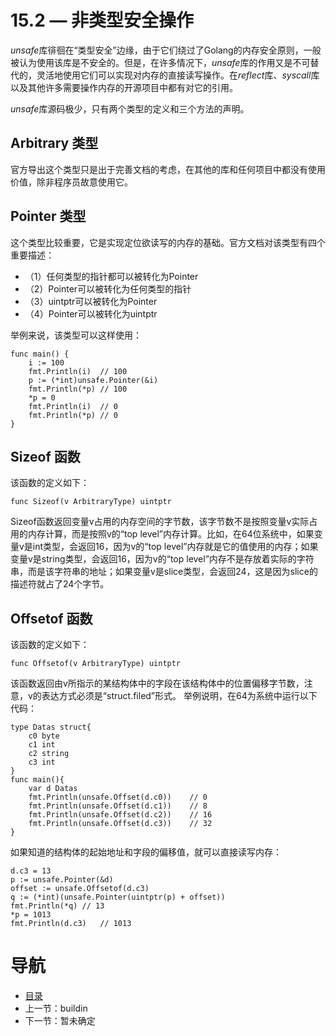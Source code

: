 # 15.2 — 非类型安全操作 #

*unsafe*库徘徊在“类型安全”边缘，由于它们绕过了Golang的内存安全原则，一般被认为使用该库是不安全的。但是，在许多情况下，*unsafe*库的作用又是不可替代的，灵活地使用它们可以实现对内存的直接读写操作。在*reflect*库、*syscall*库以及其他许多需要操作内存的开源项目中都有对它的引用。

*unsafe*库源码极少，只有两个类型的定义和三个方法的声明。

## Arbitrary 类型 ##

官方导出这个类型只是出于完善文档的考虑，在其他的库和任何项目中都没有使用价值，除非程序员故意使用它。

## Pointer 类型 ##

这个类型比较重要，它是实现定位欲读写的内存的基础。官方文档对该类型有四个重要描述：

- （1）任何类型的指针都可以被转化为Pointer
- （2）Pointer可以被转化为任何类型的指针
- （3）uintptr可以被转化为Pointer
- （4）Pointer可以被转化为uintptr

举例来说，该类型可以这样使用：

    func main() {
        i := 100
        fmt.Println(i)  // 100
        p := (*int)unsafe.Pointer(&i)
        fmt.Println(*p) // 100
        *p = 0
        fmt.Println(i)  // 0
        fmt.Println(*p) // 0
    }

## Sizeof 函数 ##

该函数的定义如下：

    func Sizeof(v ArbitraryType) uintptr
    
Sizeof函数返回变量v占用的内存空间的字节数，该字节数不是按照变量v实际占用的内存计算，而是按照v的“top level”内存计算。比如，在64位系统中，如果变量v是int类型，会返回16，因为v的“top level”内存就是它的值使用的内存；如果变量v是string类型，会返回16，因为v的“top level”内存不是存放着实际的字符串，而是该字符串的地址；如果变量v是slice类型，会返回24，这是因为slice的描述符就占了24个字节。

## Offsetof 函数 ##

该函数的定义如下：

    func Offsetof(v ArbitraryType) uintptr
    
该函数返回由v所指示的某结构体中的字段在该结构体中的位置偏移字节数，注意，v的表达方式必须是“struct.filed”形式。
举例说明，在64为系统中运行以下代码：

    type Datas struct{
        c0 byte
        c1 int
        c2 string
        c3 int
    }
    func main(){
        var d Datas
        fmt.Println(unsafe.Offset(d.c0))    // 0
        fmt.Println(unsafe.Offset(d.c1))    // 8
        fmt.Println(unsafe.Offset(d.c2))    // 16
        fmt.Println(unsafe.Offset(d.c3))    // 32
    }
    
如果知道的结构体的起始地址和字段的偏移值，就可以直接读写内存：

    d.c3 = 13
    p := unsafe.Pointer(&d)
	offset := unsafe.Offsetof(d.c3)
	q := (*int)(unsafe.Pointer(uintptr(p) + offset))
    fmt.Println(*q) // 13
    *p = 1013
    fmt.Println(d.c3)   // 1013
    


# 导航 #

- [目录](/preface.md)
- 上一节：buildin
- 下一节：暂未确定
